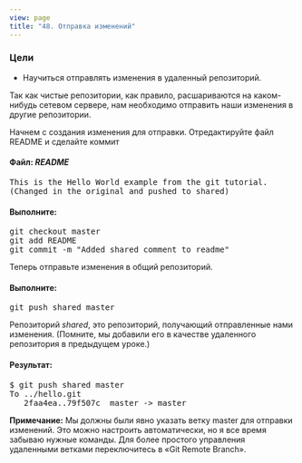 ```yaml
---
view: page
title: "48. Отправка изменений"
---
```


<h3>Цели</h3>

<ul><li>Научиться отправлять изменения в удаленный репозиторий.</li></ul>

<p>Так как чистые репозитории, как правило, расшариваются на каком-нибудь сетевом сервере, нам необходимо отправить наши изменения в другие репозитории.</p>

<p>Начнем с создания изменения для отправки. Отредактируйте файл <span class="caps">README</span> и сделайте коммит</p>

<h4 class="h4-pre"> Файл: <em><span class="caps"> README </span></em></h4>

<pre class="file">This is the Hello World example from the git tutorial.
(Changed in the original and pushed to shared)</pre>

<h4 class="h4-pre">Выполните:</h4>

<pre class="instructions">git checkout master
git add README
git commit -m "Added shared comment to readme"</pre>

<p>Теперь отправьте изменения в общий репозиторий.</p>

<h4 class="h4-pre">Выполните:</h4>

<pre class="instructions">git push shared master</pre>

<p>Репозиторий <em>shared</em>, это репозиторий, получающий отправленные нами изменения. (Помните, мы добавили его в качестве удаленного репозитория в предыдущем уроке.)</p>

<h4 class="h4-pre">Результат:</h4>

<pre class="sample">$ git push shared master
To ../hello.git
   2faa4ea..79f507c  master -&gt; master</pre>

<p class="note"><strong><span class="caps">Примечание</span>:</strong>  Мы должны были явно указать ветку master для отправки изменений. Это можно настроить автоматически, но я все время забываю нужные команды. Для более простого управления удаленными ветками переключитесь в «Git Remote Branch».</p>
